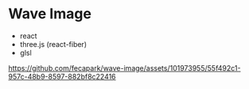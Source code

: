 # Wave Image

- react
- three.js (react-fiber)
- glsl

https://github.com/fecapark/wave-image/assets/101973955/55f492c1-957c-48b9-8597-882bf8c22416
